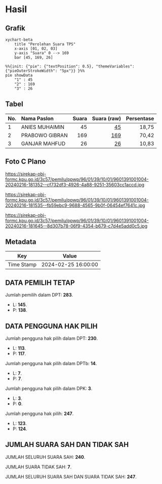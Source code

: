 # Hasil

## Grafik

```mermaid
xychart-beta
    title "Perolehan Suara TPS"
    x-axis [01, 02, 03]
    y-axis "Suara" 0 --> 169
    bar [45, 169, 26]
```

```mermaid
%%{init: {"pie": {"textPosition": 0.5}, "themeVariables": {"pieOuterStrokeWidth": "5px"}} }%%
pie showData
    "1" : 45
    "2" : 169
    "3" : 26
```

## Tabel

| No. | Nama Paslon    | Suara | Suara (raw) | Persentase |
|:--- |:-------------- | -----:| -----------:| ----------:|
| 1   | ANIES MUHAIMIN | 45    | [45][p-1]   | 18,75      |
| 2   | PRABOWO GIBRAN | 169   | [169][p-2]  | 70,42      |
| 3   | GANJAR MAHFUD  | 26    | [26][p-3]   | 10,83      |


[p-1]: https://github.com/gigit-pemilu/pemilu-2024-96-papua-barat-daya/blob/main/pilpres/hitung-suara/sub/96-papua-barat-daya/sub/01-sorong/sub/39-mariat/sub/1001-klamalu/sub/004-tps/sub/paslon-1.txt
[p-2]: https://github.com/gigit-pemilu/pemilu-2024-96-papua-barat-daya/blob/main/pilpres/hitung-suara/sub/96-papua-barat-daya/sub/01-sorong/sub/39-mariat/sub/1001-klamalu/sub/004-tps/sub/paslon-2.txt
[p-3]: https://github.com/gigit-pemilu/pemilu-2024-96-papua-barat-daya/blob/main/pilpres/hitung-suara/sub/96-papua-barat-daya/sub/01-sorong/sub/39-mariat/sub/1001-klamalu/sub/004-tps/sub/paslon-3.txt

## Foto C Plano

https://sirekap-obj-formc.kpu.go.id/3c57/pemilu/ppwp/96/01/39/10/01/9601391001004-20240216-181352--cf732df3-4926-4a88-9251-35603cc1accd.jpg

https://sirekap-obj-formc.kpu.go.id/3c57/pemilu/ppwp/96/01/39/10/01/9601391001004-20240216-181535--fb59ebc9-9688-4565-9b0f-06454ef7641c.jpg

https://sirekap-obj-formc.kpu.go.id/3c57/pemilu/ppwp/96/01/39/10/01/9601391001004-20240216-181645--8d307b78-06f9-4354-b679-c7d4e5add0c5.jpg


## Metadata

| Key        | Value               |
| ---------- | ------------------- |
| Time Stamp | 2024-02-25 16:00:00 |


## DATA PEMILIH TETAP

Jumlah pemilih dalam DPT: **283**.
 * L: **145**.
 * P: **138**.

## DATA PENGGUNA HAK PILIH

Jumlah pengguna hak pilih dalam DPT: **230**.
 * L: **113**.
 * P: **117**.

Jumlah pengguna hak pilih dalam DPTb: **14**.
 * L: **7**.
 * P: **7**.

Jumlah pengguna hak pilih dalam DPK: **3**.
 * L: **3**.
 * P: **0**.

Jumlah pengguna hak pilih: **247**.
 * L: **123**.
 * P: **124**.

## JUMLAH SUARA SAH DAN TIDAK SAH

JUMLAH SELURUH SUARA SAH: **240**.

JUMLAH SUARA TIDAK SAH: **7**.

JUMLAH SELURUH SUARA SAH DAN SUARA TIDAK SAH: **247**.


